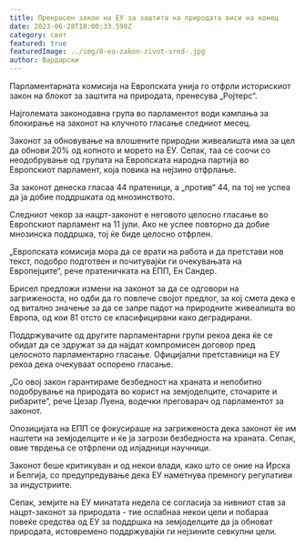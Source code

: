 ```yaml
---
title: Прекрасен закон на ЕУ за заштита на природата виси на конец
date: 2023-06-28T18:00:33.598Z
category: свет
featured: true
featuredImage: ../img/8-eu-zakon-zivot-sred-.jpg
author: Вардарски
---
```

Парламентарната комисија на Европската унија го отфрли историскиот закон на блокот за заштита на природата, пренесува „Ројтерс“.

Најголемата законодавна група во парламентот води кампања за блокирање на законот на клучното гласање следниот месец.

Законот за обновување на влошените природни живеалишта има за цел да обнови 20% од копното и морето на ЕУ. Сепак, таа се соочи со неодобрување од групата на Европската народна партија во Европскиот парламент, која повика на нејзино отфрлање.

За законот денеска гласаа 44 пратеници, а „против“ 44, па тој не успеа да ја добие поддршката од мнозинството.

Следниот чекор за нацрт-законот е неговото целосно гласање во Европскиот парламент на 11 јули. Ако не успее повторно да добие мнозинска поддршка, тој ќе биде целосно отфрлен.

„Европската комисија мора да се врати на работа и да претстави нов текст, подобро подготвен и почитувајќи ги очекувањата на Европејците“, рече пратеничката на ЕПП, Ен Сандер.

Брисел предложи измени на законот за да се одговори на загриженоста, но одби да го повлече својот предлог, за кој смета дека е од витално значење за да се запре падот на природните живеалишта во Европа, од кои 81 отсто се класифицирани како деградирани.

Поддржувачите од другите парламентарни групи рекоа дека ќе се обидат да се здружат за да најдат компромисен договор пред целосното парламентарно гласање. Официјални претставници на ЕУ рекоа дека очекуваат оспорено гласање.

„Со овој закон гарантираме безбедност на храната и непобитно подобрување на природата во корист на земјоделците, сточарите и рибарите“, рече Цезар Луена, водечки преговарач од парламентот за законот.

Опозицијата на ЕПП се фокусираше на загриженоста дека законот ќе им наштети на земјоделците и ќе ја загрози безбедноста на храната. Сепак, овие тврдења се отфрлени од илјадници научници.

Законот беше критикуван и од некои влади, како што се оние на Ирска и Белгија, со предупредување дека ЕУ наметнува премногу регулативи за индустриите.

Сепак, земјите на ЕУ минатата недела се согласија за нивниот став за нацрт-законот за природата - тие ослабнаа некои цели и побараа повеќе средства од ЕУ за поддршка на земјоделците да ја обноват природата, истовремено поддржувајќи ги нејзините севкупни цели.